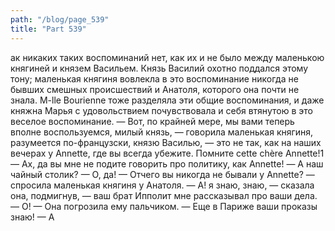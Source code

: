 ```yaml
---
path: "/blog/page_539"
title: "Part 539"
---
```


ак никаких таких воспоминаний нет, как их и не было между маленькою княгиней и князем Васильем. Князь Василий охотно поддался этому тону; маленькая княгиня вовлекла в это воспоминание никогда не бывших смешных происшествий и Анатоля, которого она почти не знала. M-lle Bourienne тоже разделяла эти общие воспоминания, и даже княжна Марья с удовольствием почувствовала и себя втянутою в это веселое воспоминание.
— Вот, по крайней мере, мы вами теперь вполне воспользуемся, милый князь, — говорила маленькая княгиня, разумеется по-французски, князю Василью, — это не так, как на наших вечерах у Annette, где вы всегда убежите. Помните cette chère Annette!1
— Ах, да вы мне не подите говорить про политику, как Annette!
— А наш чайный столик?
— О, да!
— Отчего вы никогда не бывали у Annette? — спросила маленькая княгиня у Анатоля. — А! я знаю, знаю, — сказала она, подмигнув, — ваш брат Ипполит мне рассказывал про ваши дела. — О! — Она погрозила ему пальчиком. — Еще в Париже ваши проказы знаю!
— А 
